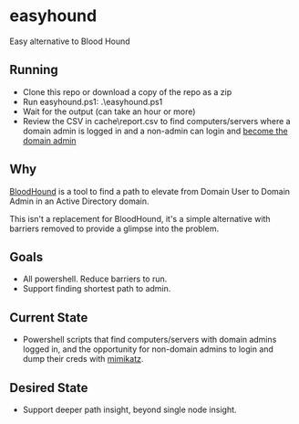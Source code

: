 # easyhound
Easy alternative to Blood Hound

## Running
* Clone this repo or download a copy of the repo as a zip
* Run easyhound.ps1: .\easyhound.ps1
* Wait for the output (can take an hour or more)
* Review the CSV in cache\report.csv to find computers/servers where a domain admin is logged in and a non-admin can login and [become the domain admin](https://github.com/gentilkiwi/mimikatz)

## Why
[BloodHound](https://github.com/BloodHoundAD/BloodHound) is a tool to find a path to elevate from Domain User to Domain Admin in an Active Directory domain.

This isn't a replacement for BloodHound, it's a simple alternative with barriers removed to provide a glimpse into the problem. 

## Goals
* All powershell. Reduce barriers to run.
* Support finding shortest path to admin.

## Current State
* Powershell scripts that find computers/servers with domain admins logged in, and the opportunity for non-domain admins to login and dump their creds with [mimikatz](https://github.com/gentilkiwi/mimikatz).

## Desired State
* Support deeper path insight, beyond single node insight. 